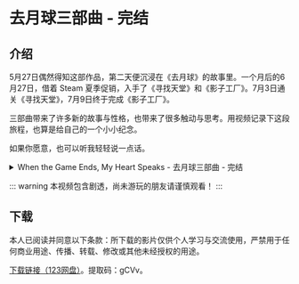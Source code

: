 # 去月球三部曲 - 完结

## 介绍

5月27日偶然得知这部作品，第二天便沉浸在《去月球》的故事里。一个月后的6月27日，借着 Steam 夏季促销，入手了《寻找天堂》和《影子工厂》。7月3日通关《寻找天堂》，7月9日终于完成《影子工厂》。

三部曲带来了许多新的故事与性格，也带来了很多触动与思考。用视频记录下这段旅程，也算是给自己的一个小小纪念。

如果你愿意，也可以听我轻轻说一点话。

<details>
  <summary>When the Game Ends, My Heart Speaks - 去月球三部曲 - 完结</summary>
  <ol>
    <li>如果人生最后的愿望，与你的人生经历不一致，那你还愿不愿意给自己“编造一个完美的结局”？</li>
    <li>如果你能改变自己之前的遗憾，以实现更好的现在，甚至未来，那么有朝一日你能穿越回去的话，你会改变之前的自己吗？</li>
    <li>如果你可以选择过这样的人生：这是一段没有任何你缺失的东西的记忆，例如遗憾、病痛、离别等等。但这段记忆，注定是一段归零的记忆模拟。那你会不会选择生活在其中呢？</li>
  </ol>
</details>

::: warning
本视频包含剧透，尚未游玩的朋友请谨慎观看！
:::

## 下载

本人已阅读并同意以下条款：所下载的影片仅供个人学习与交流使用，严禁用于任何商业用途、传播、转载、修改或其他未经授权的用途。

[下载链接（123网盘）](https://www.123684.com/s/cpBkjv-QYKvd)。提取码：gCVv。
